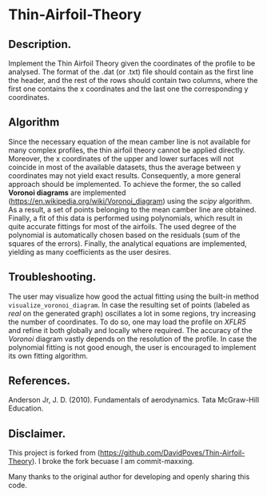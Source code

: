 # Thin-Airfoil-Theory

## Description.
Implement the Thin Airfoil Theory given the coordinates of the profile to be analysed. The format of the .dat (or .txt) file should contain as the first line the header, and the rest of the rows should contain two columns, where the first one contains the x coordinates and the last one the corresponding y coordinates.

## Algorithm
Since the necessary equation of the mean camber line is not available for many complex profiles, the thin airfoil theory cannot be applied directly. Moreover, the x coordinates of the upper and lower surfaces will not coincide in most of the available datasets, thus the average between y coordinates may not yield exact results. Consequently, a more general approach should be implemented. To achieve the former, the so called **Voronoi diagrams** are implemented (https://en.wikipedia.org/wiki/Voronoi_diagram) using the *scipy* algorithm. As a result, a set of points belonging to the mean camber line are obtained. Finally, a fit of this data is performed using polynomials, which result in quite accurate fittings for most of the airfoils. The used degree of the polynomial is automatically chosen based on the residuals (sum of the squares of the errors). Finally, the analytical equations are implemented, yielding as many coefficients as the user desires.

## Troubleshooting.
The user may visualize how good the actual fitting using the built-in method `visualize_voronoi_diagram`. In case the resulting set of points (labeled as *real* on the generated graph) oscillates a lot in some regions, try increasing the number of coordinates. To do so, one may load the profile on *XFLR5* and refine it both globally and locally where required. The accuracy of the *Voronoi* diagram vastly depends on the resolution of the profile. In case the polynomial fitting is not good enough, the user is encouraged to implement its own fitting algorithm.

## References.
Anderson Jr, J. D. (2010). Fundamentals of aerodynamics. Tata McGraw-Hill Education.

## Disclaimer.
This project is forked from (https://github.com/DavidPoves/Thin-Airfoil-Theory). I broke the fork becuase I am commit-maxxing.

Many thanks to the original author for developing and openly sharing this code.